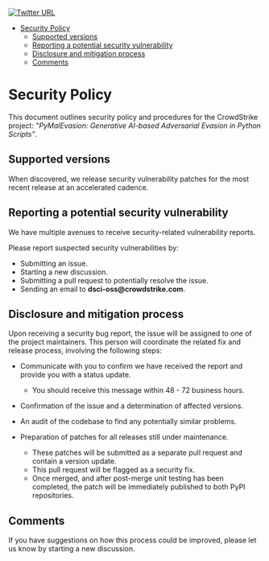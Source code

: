 [![Twitter URL](https://img.shields.io/twitter/url?label=Follow%20%40CrowdStrike&style=social&url=https%3A%2F%2Ftwitter.com%2FCrowdStrike)](https://twitter.com/CrowdStrike)

- [Security Policy](#security-policy)
  - [Supported versions](#supported-versions)
  - [Reporting a potential security vulnerability](#reporting-a-potential-security-vulnerability)
  - [Disclosure and mitigation process](#disclosure-and-mitigation-process)
  - [Comments](#comments)

# Security Policy

This document outlines security policy and procedures for the CrowdStrike project: _"PyMalEvasion: Generative AI-based Adversarial Evasion in Python Scripts"_.

## Supported versions

When discovered, we release security vulnerability patches for the most recent release at an accelerated cadence.

## Reporting a potential security vulnerability

We have multiple avenues to receive security-related vulnerability reports.

Please report suspected security vulnerabilities by:

* Submitting an issue.
* Starting a new discussion.
* Submitting a pull request to potentially resolve the issue.
* Sending an email to __dsci-oss@crowdstrike.com__.

## Disclosure and mitigation process

Upon receiving a security bug report, the issue will be assigned to one of the project maintainers. This person will coordinate the related fix and release
process, involving the following steps:

* Communicate with you to confirm we have received the report and provide you with a status update.

  * You should receive this message within 48 - 72 business hours.

* Confirmation of the issue and a determination of affected versions.
* An audit of the codebase to find any potentially similar problems.
* Preparation of patches for all releases still under maintenance.

  * These patches will be submitted as a separate pull request and contain a version update.
  * This pull request will be flagged as a security fix.
  * Once merged, and after post-merge unit testing has been completed, the patch will be immediately published to both PyPI repositories.

## Comments

If you have suggestions on how this process could be improved, please let us know by starting a new discussion.